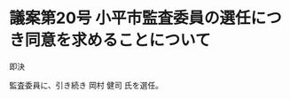 # 議案第20号 小平市監査委員の選任につき同意を求めることについて

<i class="fa fa-gavel" aria-hidden="true"></i> 即決

監査委員に、引き続き 岡村 健司 氏を選任。

